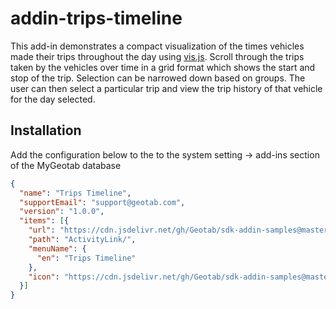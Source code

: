 # addin-trips-timeline

This add-in demonstrates a compact visualization of the times vehicles made their trips throughout the day using [vis.js](http://visjs.org/). Scroll through the trips taken by the vehicles over time in a grid format which shows the start and stop of the trip. Selection can be narrowed down based on groups. The user can then select a particular trip and view the trip history of that vehicle for the day selected.

## Installation

Add the configuration below to the to the system setting -> add-ins section of the MyGeotab database

```json
{
  "name": "Trips Timeline",
  "supportEmail": "support@geotab.com",
  "version": "1.0.0",
  "items": [{
    "url": "https://cdn.jsdelivr.net/gh/Geotab/sdk-addin-samples@master/addin-trips-timeline/dist/tripsTimeline.html",
    "path": "ActivityLink/",
    "menuName": {
      "en": "Trips Timeline"
    },
    "icon": "https://cdn.jsdelivr.net/gh/Geotab/sdk-addin-samples@master/addin-trips-timeline/dist/images/icon.svg"
  }]
}
```
